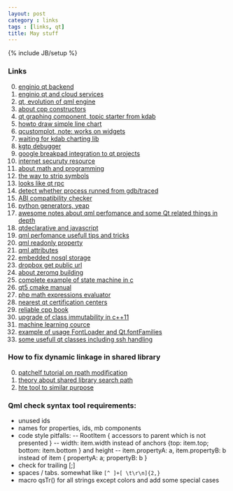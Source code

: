 ```yaml
---
layout: post
category : links
tags : [links, qt]
title: May stuff
---
```

{% include JB/setup %}


### Links
0. [enginio qt backend](http://blog.qt.digia.com/blog/2013/04/25/enginio-qt-backend-as-a-service-launches-tech-preview/)
0. [enginio qt and cloud services](http://www.youtube.com/watch?v=O_QkohHZ45s)
0. [qt, evolution of qml engine](http://blog.qt.digia.com/blog/2013/04/15/evolution-of-the-qml-engine-part-1/)
0. [about cpp constructors](http://spamsink.livejournal.com/477805.html?view=6164845)
0. [qt graphing component, topic starter from kdab](http://qt-project.org/forums/viewthread/4209/)
0. [howto draw simple line chart](http://qt-project.org/forums/viewthread/4939)
0. [qcustomplot, note: works on widgets](http://www.workslikeclockwork.com/index.php/components/qt-plotting-widget/)
0. [waiting for kdab charting lib](http://qt-project.org/forums/viewthread/22988/#107338)
0. [kgtp debugger](https://code.google.com/p/kgtp/wiki/HOWTO)
0. [google breakpad integration to qt projects](http://blog.inventic.eu/2012/08/qt-and-google-breakpad/)
0. [internet securuty resource](http://bugtraq.ru/)
0. [about math and programming](http://jeremykun.com/primers/)
0. [the way to strip symbols](http://stackoverflow.com/questions/5751220/best-way-to-strip-off-symbols)
0. [looks like qt rpc](http://libqxt.bitbucket.org/doc/tip/tech-ipc.html)
0. [detect whether process runned from gdb/traced](http://stackoverflow.com/questions/3596781/detect-if-gdb-is-running)
0. [ABI compatibility checker](http://ispras.linuxbase.org/index.php/ABI_compliance_checker)
0. [python generators, yeap](http://wiki.python.org/moin/Generators)
0. [awesome notes about qml perfomance and some Qt related things in depth](http://cdumez.blogspot.com/2010/12/ways-to-improve-qml-performance.html)
0. [qtdeclarative and javascript](http://qt-project.org/doc/qt-4.8/qdeclarativejavascript.html)
0. [qml perfomance usefull tips and tricks](http://www.slideshare.net/PassoK/qt-and-qml-performance-tips-tricks-for-qt-47)
0. [qml readonly property](https://bugreports.qt-project.org/browse/QTBUG-15257)
0. [qml attributes](http://qt-project.org/doc/qt-5.0/qtqml/qtqml-syntax-objectattributes.html)
0. [embedded nosql storage](http://www.unqlite.org/)
0. [dropbox get public url](http://clusterbleep.net/blog/2012/01/11/getting-a-dropbox-public-link-in-kde-using-dolphin/)
0. [about zeromq building](http://www.zeromq.org/docs:source-git)
0. [complete example of state machine in c](http://stackoverflow.com/questions/1371460/state-machines-tutorials)
0. [qt5 cmake manual](http://doc-snapshot.qt-project.org/5.0/qtdoc/cmake-manual.html)
0. [php math expressions evaluator](https://github.com/SymDevStudio/MathExecutor)
0. [nearest qt certification centers](http://www9.pearsonvue.com/Dispatcher?application=VTCLocator&action=actStartApp&v=W2L&cid=552)
0. [reliable cpp book](http://www.reliablecpp.com/)
0. [upgrade of class immutability in c++11](http://www.reliablecpp.com/blog/class-immutability-upgrading-98-to-11.htm)
0. [machine learning cource](http://www.youtube.com/watch?v=yDLKJtOVx5c&list=PLD0F06AA0D2E8FFBA&index=1)
0. [example of usage FontLoader and Qt.fontFamilies](https://bugreports.qt-project.org/browse/QTBUG-22063)
0. [some usefull qt classes including ssh handling](http://libqxt.bitbucket.org/doc//tip/classes.html)


### How to fix dynamic linkage in shared library
0. [patchelf tutorial on rpath modification](http://nixos.org/patchelf.html)
0. [theory about shared library search path](http://www.eyrie.org/~eagle/notes/rpath.html)
0. [hte tool to similar purpose](http://hte.sourceforge.net/doc.html)


### Qml check syntax tool requirements:
- unused ids
- names for properties, ids, mb components 
- code style pitfalls: 
    -- RootItem { accessors to parent which is not presented }
    -- width: item.width instead of anchors {top: item.top; bottom: item.bottom } and height
    -- item.propertyA: a, item.propertyB: b instead of item { propertyA: a; propertyB: b }
- check for trailing [;]
- spaces / tabs. somewhat like `[^ ]+[ \t\r\n]{2,}`
- macro qsTr() for all strings except colors and add some special cases
